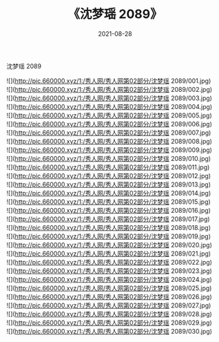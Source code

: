 ﻿---
layout: post
title:  《沈梦瑶 2089》
date:   2021-08-28
img: http://pic.660000.xyz/1:/秀人网/秀人网第02部分/沈梦瑶 2089/000.jpg
categories: [美女, 清纯, 唯美]
---

沈梦瑶 2089

  ![](http://pic.660000.xyz/1:/秀人网/秀人网第02部分/沈梦瑶 2089/001.jpg) <br> ![](http://pic.660000.xyz/1:/秀人网/秀人网第02部分/沈梦瑶 2089/002.jpg) <br> ![](http://pic.660000.xyz/1:/秀人网/秀人网第02部分/沈梦瑶 2089/003.jpg) <br> ![](http://pic.660000.xyz/1:/秀人网/秀人网第02部分/沈梦瑶 2089/004.jpg) <br> ![](http://pic.660000.xyz/1:/秀人网/秀人网第02部分/沈梦瑶 2089/005.jpg) <br> ![](http://pic.660000.xyz/1:/秀人网/秀人网第02部分/沈梦瑶 2089/006.jpg) <br> ![](http://pic.660000.xyz/1:/秀人网/秀人网第02部分/沈梦瑶 2089/007.jpg) <br> ![](http://pic.660000.xyz/1:/秀人网/秀人网第02部分/沈梦瑶 2089/008.jpg) <br> ![](http://pic.660000.xyz/1:/秀人网/秀人网第02部分/沈梦瑶 2089/009.jpg) <br> ![](http://pic.660000.xyz/1:/秀人网/秀人网第02部分/沈梦瑶 2089/010.jpg) <br> ![](http://pic.660000.xyz/1:/秀人网/秀人网第02部分/沈梦瑶 2089/011.jpg) <br> ![](http://pic.660000.xyz/1:/秀人网/秀人网第02部分/沈梦瑶 2089/012.jpg) <br> ![](http://pic.660000.xyz/1:/秀人网/秀人网第02部分/沈梦瑶 2089/013.jpg) <br> ![](http://pic.660000.xyz/1:/秀人网/秀人网第02部分/沈梦瑶 2089/014.jpg) <br> ![](http://pic.660000.xyz/1:/秀人网/秀人网第02部分/沈梦瑶 2089/015.jpg) <br> ![](http://pic.660000.xyz/1:/秀人网/秀人网第02部分/沈梦瑶 2089/016.jpg) <br> ![](http://pic.660000.xyz/1:/秀人网/秀人网第02部分/沈梦瑶 2089/017.jpg) <br> ![](http://pic.660000.xyz/1:/秀人网/秀人网第02部分/沈梦瑶 2089/018.jpg) <br> ![](http://pic.660000.xyz/1:/秀人网/秀人网第02部分/沈梦瑶 2089/019.jpg) <br> ![](http://pic.660000.xyz/1:/秀人网/秀人网第02部分/沈梦瑶 2089/020.jpg) <br> ![](http://pic.660000.xyz/1:/秀人网/秀人网第02部分/沈梦瑶 2089/021.jpg) <br> ![](http://pic.660000.xyz/1:/秀人网/秀人网第02部分/沈梦瑶 2089/022.jpg) <br> ![](http://pic.660000.xyz/1:/秀人网/秀人网第02部分/沈梦瑶 2089/023.jpg) <br> ![](http://pic.660000.xyz/1:/秀人网/秀人网第02部分/沈梦瑶 2089/024.jpg) <br> ![](http://pic.660000.xyz/1:/秀人网/秀人网第02部分/沈梦瑶 2089/025.jpg) <br> ![](http://pic.660000.xyz/1:/秀人网/秀人网第02部分/沈梦瑶 2089/026.jpg) <br> ![](http://pic.660000.xyz/1:/秀人网/秀人网第02部分/沈梦瑶 2089/027.jpg) <br> ![](http://pic.660000.xyz/1:/秀人网/秀人网第02部分/沈梦瑶 2089/028.jpg) <br> ![](http://pic.660000.xyz/1:/秀人网/秀人网第02部分/沈梦瑶 2089/029.jpg) <br> ![](http://pic.660000.xyz/1:/秀人网/秀人网第02部分/沈梦瑶 2089/030.jpg) <br>